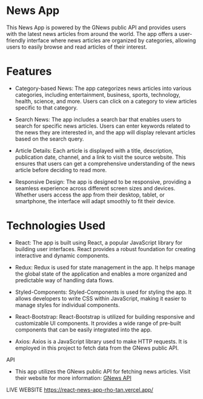 # News App

This News App is powered by the GNews public API and provides users with the latest news articles from around the world. The app offers a user-friendly interface where news articles are organized by categories, allowing users to easily browse and read articles of their interest. 

# Features

- Category-based News: The app categorizes news articles into various categories, including entertainment, business, sports, technology, health, science, and more. Users can click on a category to view articles specific to that category.

- Search News: The app includes a search bar that enables users to search for specific news articles. Users can enter keywords related to the news they are interested in, and the app will display relevant articles based on the search query.

- Article Details: Each article is displayed with a title, description, publication date, channel, and a link to visit the source website. This ensures that users can get a comprehensive understanding of the news article before deciding to read more.

- Responsive Design: The app is designed to be responsive, providing a seamless experience across different screen sizes and devices. Whether users access the app from their desktop, tablet, or smartphone, the interface will adapt smoothly to fit their device.

# Technologies Used

- React: The app is built using React, a popular JavaScript library for building user interfaces. React provides a robust foundation for creating interactive and dynamic components.

- Redux: Redux is used for state management in the app. It helps manage the global state of the application and enables a more organized and predictable way of handling data flows.

- Styled-Components: Styled-Components is used for styling the app. It allows developers to write CSS within JavaScript, making it easier to manage styles for individual components.

- React-Bootstrap: React-Bootstrap is utilized for building responsive and customizable UI components. It provides a wide range of pre-built components that can be easily integrated into the app.

- Axios: Axios is a JavaScript library used to make HTTP requests. It is employed in this project to fetch data from the GNews public API.


API

- This app utilizes the GNews public API for fetching news articles. Visit their website for more information: [GNews API](https://gnews.io/)

LIVE WEBSITE 
https://react-news-app-rho-tan.vercel.app/
